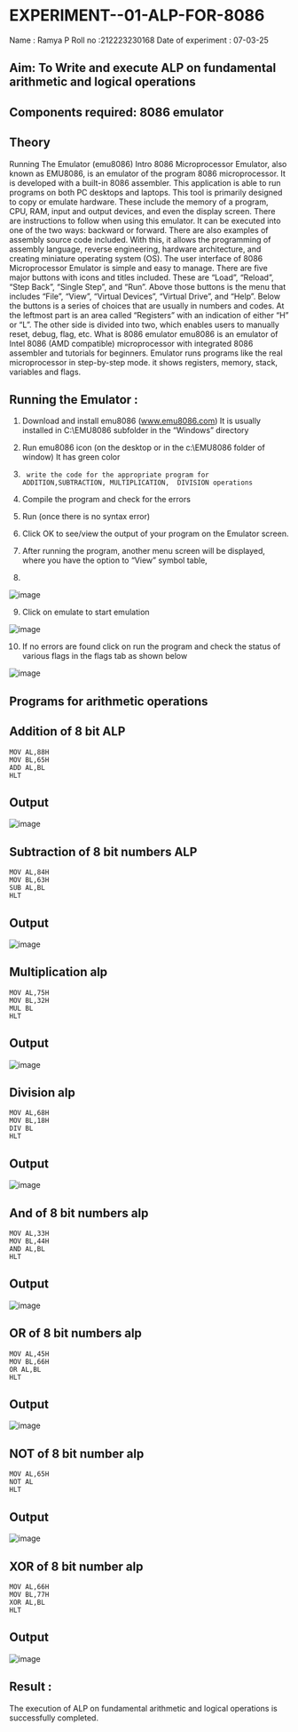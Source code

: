 # EXPERIMENT--01-ALP-FOR-8086
Name : Ramya P
Roll no :212223230168
Date of experiment : 07-03-25





## Aim: To Write and execute ALP on fundamental arithmetic and logical operations
## Components required: 8086  emulator 
## Theory 
Running The Emulator (emu8086) Intro 8086 Microprocessor Emulator, also known as EMU8086, is an emulator of the program 8086 microprocessor. It is developed with a built-in 8086 assembler. This application is able to run programs on both PC desktops and laptops. This tool is primarily designed to copy or emulate hardware. These include the memory of a program, CPU, RAM, input and output devices, and even the display screen. There are instructions to follow when using this emulator. It can be executed into one of the two ways: backward or forward. There are also examples of assembly source code included. With this, it allows the programming of assembly language, reverse engineering, hardware architecture, and creating miniature operating system (OS). The user interface of 8086 Microprocessor Emulator is simple and easy to manage. There are five major buttons with icons and titles included. These are “Load”, “Reload”, “Step Back”, “Single Step”, and “Run”. Above those buttons is the menu that includes “File”, “View”, “Virtual Devices”, “Virtual Drive”, and “Help”. Below the buttons is a series of choices that are usually in numbers and codes. At the leftmost part is an area called “Registers” with an indication of either “H” or “L”. The other side is divided into two, which enables users to manually reset, debug, flag, etc. What is 8086 emulator emu8086 is an emulator of Intel 8086 (AMD compatible) microprocessor with integrated 8086 assembler and tutorials for beginners. Emulator runs programs like the real microprocessor in step-by-step mode. it shows registers, memory, stack, variables and flags.


 ## Running the Emulator :
1.	Download and install emu8086 (www.emu8086.com) It is usually installed in C:\EMU8086 subfolder in the “Windows” directory
2.	  Run  emu8086 icon (on the desktop or in the c:\EMU8086 folder of window) It has green color 
 
 
3.		write the code for the appropriate program for ADDITION,SUBTRACTION, MULTIPLICATION,  DIVISION operations 

4.	 Compile the program and check for the errors 
5.	Run (once there is no syntax error) 

6.	Click OK to see/view the output of your program on the Emulator screen. 


7.	After running the program, another menu screen will be displayed, where you have the option to “View” symbol table,
8.	 


![image](https://user-images.githubusercontent.com/36288975/189273263-d65baae9-4b8f-4723-afb3-c0ffa4052b04.png)











9.	Click on emulate to start emulation 








![image](https://user-images.githubusercontent.com/36288975/189273273-9bb36ec1-e2e8-4892-8d35-37707332bfdc.png)








10.	If no errors are found click on run the program and check the status of various flags in the flags tab as shown below 






![image](https://user-images.githubusercontent.com/36288975/189273277-113a2a33-4a40-4ff8-95a5-ecd3a1f504fe.png)







## Programs for arithmetic  operations

## Addition  of 8 bit ALP
~~~
MOV AL,88H
MOV BL,65H
ADD AL,BL
HLT
~~~




## Output  
![image](https://github.com/user-attachments/assets/f651a9ee-4a9a-440c-a166-735cd5b0027c)

 
## Subtraction   of 8 bit numbers  ALP 
~~~
MOV AL,84H
MOV BL,63H
SUB AL,BL
HLT
~~~
 
## Output  
![image](https://github.com/user-attachments/assets/a29effc4-c617-4891-aee3-7adb783eb451)

## Multiplication alp 
~~~
MOV AL,75H
MOV BL,32H
MUL BL
HLT
~~~
 ## Output  
 ![image](https://github.com/user-attachments/assets/f88250bb-372d-4773-94a9-9f0052750e09)



## Division alp 
~~~
MOV AL,68H
MOV BL,18H
DIV BL
HLT
~~~

## Output  
![image](https://github.com/user-attachments/assets/fa2be574-84eb-4e26-8ca5-1447429de1eb)

## And of 8 bit numbers alp

~~~
MOV AL,33H
MOV BL,44H
AND AL,BL
HLT
~~~
## Output
![image](https://github.com/user-attachments/assets/58c5eeca-09b2-4e6f-b50e-7b86a47a9327)

## OR of 8 bit numbers alp
~~~
MOV AL,45H
MOV BL,66H
OR AL,BL
HLT
~~~

## Output

![image](https://github.com/user-attachments/assets/0c5bf79c-80e3-45ce-9b38-81df102a1711)

## NOT of 8 bit number alp
~~~
MOV AL,65H
NOT AL
HLT
~~~

## Output
![image](https://github.com/user-attachments/assets/3ae15891-62af-4d8b-9a76-9401f7873d21)

## XOR of 8 bit number alp
~~~
MOV AL,66H
MOV BL,77H
XOR AL,BL
HLT
~~~

## Output
![image](https://github.com/user-attachments/assets/44463884-94f3-436c-bc4c-9d8e5d6508da)







## Result :
 The execution of ALP on fundamental arithmetic and logical operations is successfully completed.








